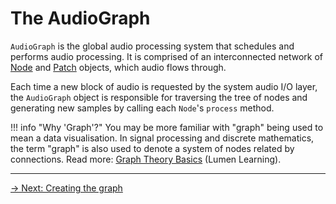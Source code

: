 # The AudioGraph

`AudioGraph` is the global audio processing system that schedules and performs audio processing. It is comprised of an interconnected network of [Node](../node/index.md) and [Patch](../patch/index.md) objects, which audio flows through.

Each time a new block of audio is requested by the system audio I/O layer, the `AudioGraph` object is responsible for traversing the tree of nodes and generating new samples by calling each `Node`'s `process` method.

!!! info "Why 'Graph'?"
    You may be more familiar with "graph" being used to mean a data visualisation. In signal processing and discrete mathematics, the term "graph" is also used to denote a system of nodes related by connections. Read more: [Graph Theory Basics](https://courses.lumenlearning.com/wmopen-mathforliberalarts/chapter/introduction-graph-theory/) (Lumen Learning). 

---

[→ Next: Creating the graph](creating.md)
